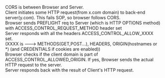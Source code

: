 CORS is between Browser and Server.<br>
Client initiates some HTTP request(from x.com domain) to back-end server(y.com). This fails SOP, so browser follows CORS.  <br>
Browser sends PREFLIGHT req to Server (which is HTTP OPTIONS method) with ACCESS_CONTROL_REQUEST_METHOD header set  <br>
Server responds with all the headers ACCESS_CONTROL_ALLOW_XXXX set.  <br>
      (XXXX is --->  METHODS(GET,POST...), HEADERS, ORIGIN(hostnames or *) (and CREDENTIALS if cookies are enabled))  <br>
Browser checks if the client domain is part of ACCESS_CONTROL_ALLOWED_ORIGIN. If yes, Browser sends the actual HTTP request to the server.  <br>
Server responds back with the result of Client's HTTP request.
